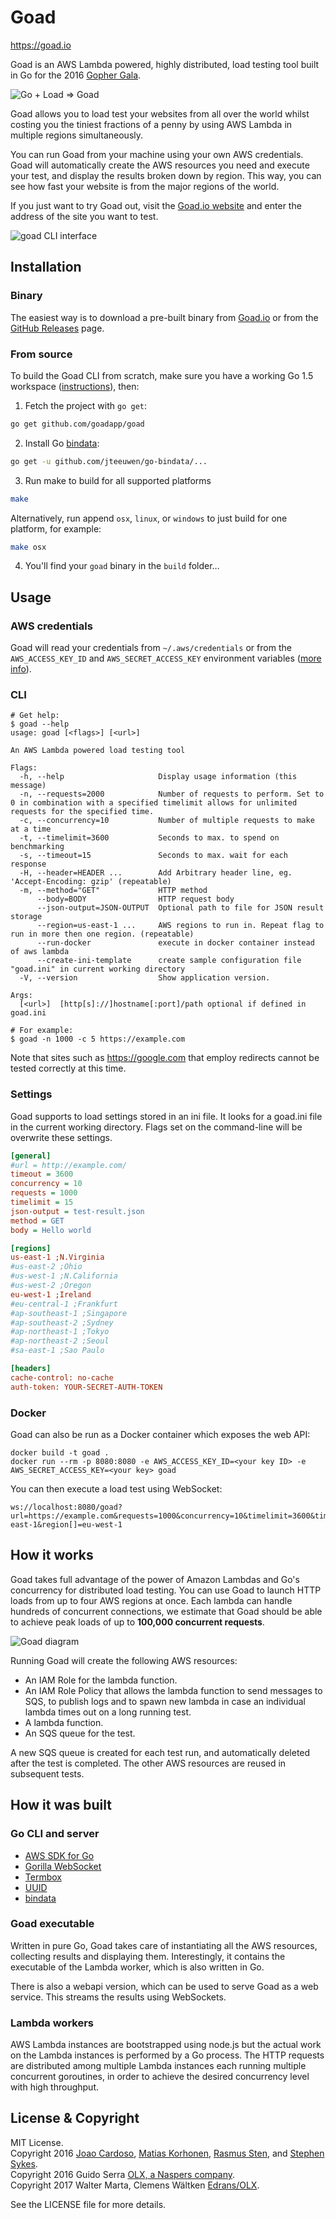 # Goad

<https://goad.io>

Goad is an AWS Lambda powered, highly distributed,
load testing tool built in Go for the 2016 [Gopher Gala][].

![Go + Load ⇒ Goad](https://goad.io/assets/go-plus-load.png)

Goad allows you to load test your websites from all over the world whilst costing you the tiniest fractions of a penny by using AWS Lambda in multiple regions simultaneously.

You can run Goad from your machine using your own AWS credentials. Goad will automatically create the AWS resources you need and execute your test, and display the results broken down by region. This way, you can see how fast your website is from the major regions of the world.

If you just want to try Goad out, visit the [Goad.io website](https://goad.io) and enter the address of the site you want to test.

![goad CLI interface](https://goad.io/assets/cli.gif)

## Installation

### Binary

The easiest way is to download a pre-built binary from [Goad.io] or from the [GitHub Releases][] page.

### From source

To build the Goad CLI from scratch, make sure you have a working Go 1.5 workspace ([instructions](https://golang.org/doc/install)), then:


1. Fetch the project with `go get`:

  ```sh
  go get github.com/goadapp/goad
  ```

2. Install Go [bindata][]:

  ```sh
  go get -u github.com/jteeuwen/go-bindata/...
  ```

3. Run make to build for all supported platforms

  ```sh
  make
  ```

  Alternatively, run append `osx`, `linux`, or `windows` to just build for one platform, for example:

  ```sh
  make osx
  ```

4. You'll find your `goad` binary in the `build` folder…

## Usage

### AWS credentials

Goad will read your credentials from `~/.aws/credentials` or from the `AWS_ACCESS_KEY_ID` and `AWS_SECRET_ACCESS_KEY` environment variables ([more info](http://blogs.aws.amazon.com/security/post/Tx3D6U6WSFGOK2H/A-New-and-Standardized-Way-to-Manage-Credentials-in-the-AWS-SDKs)).

### CLI

```
# Get help:
$ goad --help
usage: goad [<flags>] [<url>]

An AWS Lambda powered load testing tool

Flags:
  -h, --help                     Display usage information (this message)
  -n, --requests=2000            Number of requests to perform. Set to 0 in combination with a specified timelimit allows for unlimited requests for the specified time.
  -c, --concurrency=10           Number of multiple requests to make at a time
  -t, --timelimit=3600           Seconds to max. to spend on benchmarking
  -s, --timeout=15               Seconds to max. wait for each response
  -H, --header=HEADER ...        Add Arbitrary header line, eg. 'Accept-Encoding: gzip' (repeatable)
  -m, --method="GET"             HTTP method
      --body=BODY                HTTP request body
      --json-output=JSON-OUTPUT  Optional path to file for JSON result storage
      --region=us-east-1 ...     AWS regions to run in. Repeat flag to run in more then one region. (repeatable)
      --run-docker               execute in docker container instead of aws lambda
      --create-ini-template      create sample configuration file "goad.ini" in current working directory
  -V, --version                  Show application version.

Args:
  [<url>]  [http[s]://]hostname[:port]/path optional if defined in goad.ini

# For example:
$ goad -n 1000 -c 5 https://example.com
```

Note that sites such as https://google.com that employ redirects cannot be tested correctly at this time.

### Settings

Goad supports to load settings stored in an ini file. It looks
for a goad.ini file in the current working directory. Flags set on the command-line will
be overwrite these settings.

```ini
[general]
#url = http://example.com/
timeout = 3600
concurrency = 10
requests = 1000
timelimit = 15
json-output = test-result.json
method = GET
body = Hello world

[regions]
us-east-1 ;N.Virginia
#us-east-2 ;Ohio
#us-west-1 ;N.California
#us-west-2 ;Oregon
eu-west-1 ;Ireland
#eu-central-1 ;Frankfurt
#ap-southeast-1 ;Singapore
#ap-southeast-2 ;Sydney
#ap-northeast-1 ;Tokyo
#ap-northeast-2 ;Seoul
#sa-east-1 ;Sao Paulo

[headers]
cache-control: no-cache
auth-token: YOUR-SECRET-AUTH-TOKEN
```

### Docker

Goad can also be run as a Docker container which exposes the web API:

    docker build -t goad .
    docker run --rm -p 8080:8080 -e AWS_ACCESS_KEY_ID=<your key ID> -e AWS_SECRET_ACCESS_KEY=<your key> goad

You can then execute a load test using WebSocket:

    ws://localhost:8080/goad?url=https://example.com&requests=1000&concurrency=10&timelimit=3600&timeout=15&region[]=us-east-1&region[]=eu-west-1

## How it works

Goad takes full advantage of the power of Amazon Lambdas and Go's concurrency for distributed load testing. You can use Goad to launch HTTP loads from up to four AWS regions at once. Each lambda can handle hundreds of concurrent connections, we estimate that Goad should be able to achieve peak loads of up to **100,000 concurrent requests**.

![Goad diagram](https://goad.io/assets/diagram.svg)

Running Goad will create the following AWS resources:

- An IAM Role for the lambda function.
- An IAM Role Policy that allows the lambda function to send messages to SQS, to publish logs and to spawn new lambda in case an individual lambda times out on a long running test.
- A lambda function.
- An SQS queue for the test.

A new SQS queue is created for each test run, and automatically deleted after the test is completed. The other AWS resources are reused in subsequent tests.

## How it was built

### Go CLI and server

* [AWS SDK for Go][]
* [Gorilla WebSocket][]
* [Termbox][]
* [UUID][]
* [bindata][]

### Goad executable

Written in pure Go, Goad takes care of instantiating all the AWS resources, collecting results and displaying them. Interestingly, it contains the executable of the Lambda worker, which is also written in Go.

There is also a webapi version, which can be used to serve Goad as a web service. This streams the results using WebSockets.

### Lambda workers

AWS Lambda instances are bootstrapped using node.js but the actual work on the Lambda instances is performed by a Go process. The HTTP
requests are distributed among multiple Lambda instances each running multiple concurrent goroutines, in order to achieve the desired
concurrency level with high throughput.

## License & Copyright

MIT License. <br/>
Copyright 2016 [Joao Cardoso][], [Matias Korhonen][], [Rasmus Sten][], and [Stephen Sykes][]. <br/>
Copyright 2016 Guido Serra [OLX, a Naspers company](http://joinolx.com). <br/>
Copyright 2017 Walter Marta, Clemens Wältken [Edrans/OLX](http://edrans.com).

See the LICENSE file for more details.

[Goad.io]: https://goad.io
[GitHub Releases]: https://github.com/gophergala2016/goad/releases

[AWS SDK for Go]: http://aws.amazon.com/sdk-for-go/
[Gorilla WebSocket]: https://github.com/gorilla/websocket
[Termbox]: https://github.com/nsf/termbox-go
[UUID]: https://github.com/satori/go.uuid
[bindata]: https://github.com/jteeuwen/go-bindata
[toml]: https://github.com/toml-lang/toml

[Gopher Gala]: http://gophergala.com/
[Joao Cardoso]: https://twitter.com/jcxplorer
[Matias Korhonen]: https://twitter.com/matiaskorhonen
[Rasmus Sten]: https://twitter.com/pajp
[Stephen Sykes]: https://twitter.com/sdsykes
